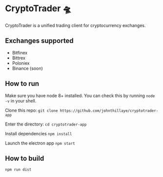 # CryptoTrader 🛸

CryptoTrader is a unified trading client for cryptocurrency exchanges.

## Exchanges supported

- Bitfinex
- Bittrex
- Poloniex
- Binance (soon)

## How to run

Make sure you have node 8+ installed. You can check this by running `node -v` in your shell.

Clone this repo:
`git clone https://github.com/johnthillaye/cryptotrader-app`

Enter the directory:
`cd cryptotrader-app`

Install dependencies
`npm install`

Launch the electron app
`npm start`

## How to build 

`npm run dist`
